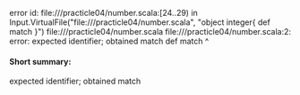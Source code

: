 error id: file://<WORKSPACE>/practicle04/number.scala:[24..29) in Input.VirtualFile("file://<WORKSPACE>/practicle04/number.scala", "object integer{
    def match
}")
file://<WORKSPACE>/practicle04/number.scala
file://<WORKSPACE>/practicle04/number.scala:2: error: expected identifier; obtained match
    def match
        ^
#### Short summary: 

expected identifier; obtained match
